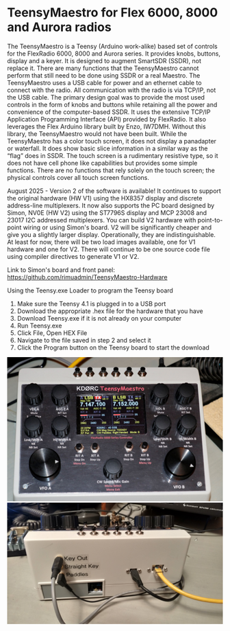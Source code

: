 # TeensyMaestro for Flex 6000, 8000 and Aurora radios
The TeensyMaestro is a Teensy (Arduino work-alike) based set of controls for the FlexRadio 6000, 8000 and Aurora series.  It provides knobs, buttons, display and a keyer.  It is designed to augment SmartSDR (SSDR), not replace it.  There are many functions that the TeensyMaestro cannot perform that still need to be done using SSDR or a real Maestro.
The TeensyMaestro uses a USB cable for power and an ethernet cable to connect with the radio.  All communication with the radio is via TCP/IP, not the USB cable.
The primary design goal was to provide the most used controls in the form of knobs and buttons while retaining all the power and convenience of the computer-based SSDR.  It uses the extensive TCP/IP Application Programming Interface (API) provided by FlexRadio.  It also leverages the Flex Arduino library built by Enzo, IW7DMH.  Without this library, the TeensyMaestro would not have been built.
While the TeensyMaestro has a color touch screen, it does not display a panadapter or waterfall.  It does show basic slice information in a similar way as the “flag” does in SSDR.  The touch screen is a rudimentary resistive type, so it does not have cell phone like capabilities but provides some simple functions.  There are no functions that rely solely on the touch screen; the physical controls cover all touch screen functions.  

August 2025 - Version 2 of the software is available!  It continues to support the original hardware (HW V1) using the HX8357 display and discrete address-line multiplexers.  It now also supports the PC board designed by Simon, NV0E (HW V2) using the ST7796S display and MCP 23008 and 23017 I2C addressed multiplexers.  You can build V2 hardware with point-to-point wiring or using Simon's board.  V2 will be significantly cheaper and give you a slightly larger display.  Operationally, they are indistinguishable.  At least for now, there will be two load images available, one for V1 hardware and one for V2.  There will continue to be one source code file using compiler directives to generate V1 or V2.

Link to Simon's board and front panel:
https://github.com/rimuadmin/TeensyMaestro-Hardware

Using the Teensy.exe Loader to program the Teensy board

1. Make sure the Teensy 4.1 is plugged in to a USB port
2. Download the appropriate .hex file for the hardware that you have
3. Download Teensy.exe if it is not already on your computer
4. Run Teensy.exe
5. Click File, Open HEX File
6. Navigate to the file saved in step 2 and select it
7. Click the Program button on the Teensy board to start the download

![Image text](https://github.com/KD0RC/Teensy-Maestro-for-Flex-6000-radios/blob/master/images/TeensyMaestro.JPG)
![Image text](https://github.com/KD0RC/Teensy-Maestro-for-Flex-6000-radios/blob/master/images/IMG_20201115_213850789_HDR.jpg)

